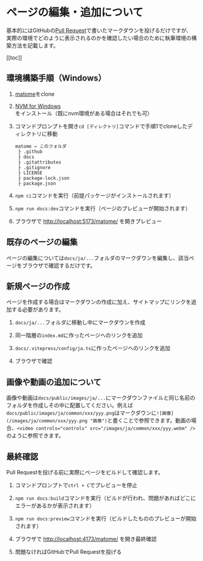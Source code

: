 # ページの編集・追加について

基本的にはGitHubの[Pull Request](https://github.com/coreybutler/nvm-windows/pulls)で書いたマークダウンを投げるだけですが、実際の環境でどのように表示されるのかを確認したい場合のために執筆環境の構築方法を記載します。

[[toc]]

## 環境構築手順（Windows）

1. [matome](https://github.com/lilxyzw/matome)をclone

2. [NVM for Windows](https://github.com/coreybutler/nvm-windows/releases)をインストール（既にnvm環境がある場合はそれでも可）

3. コマンドプロンプトを開き`cd [ディレクトリ]`コマンドで手順1でcloneしたディレクトリに移動
   ```
   matome ← このフォルダ
    ├ .github
    ├ docs
    ├ .gitattributes
    ├ .gitignore
    ├ LICENSE
    ├ package-lock.json
    ├ package.json
   ```

4. `npm ci`コマンドを実行（前提パッケージがインストールされます）

5. `npm run docs:dev`コマンドを実行（ページのプレビューが開始されます）

6. ブラウザで [http://localhost:5173/matome/](http://localhost:5173/matome/) を開きプレビュー

## 既存のページの編集

ページの編集については`docs/ja/...`フォルダのマークダウンを編集し、該当ページをブラウザで確認するだけです。

## 新規ページの作成

ページを作成する場合はマークダウンの作成に加え、サイトマップにリンクを追加する必要があります。

1. `docs/ja/...`フォルダに移動し中にマークダウンを作成

2. 同一階層の`index.md`に作ったページへのリンクを追加

3. `docs/.vitepress/config/ja.ts`に作ったページへのリンクを追加

4. ブラウザで確認

## 画像や動画の追加について

画像や動画は`docs/public/images/ja/...`にマークダウンファイルと同じ名前のフォルダを作成しその中に配置してください。例えば`docs/public/images/ja/common/xxx/yyy.png`はマークダウンに`![画像](/images/ja/common/xxx/yyy.png "画像")`と書くことで参照できます。動画の場合、`<video controls="controls" src="/images/ja/common/xxx/yyy.webm" />`のように参照できます。

## 最終確認

Pull Requestを投げる前に実際にページをビルドして確認します。

1. コマンドプロンプトで`ctrl + C`でプレビューを停止

2. `npm run docs:build`コマンドを実行（ビルドが行われ、問題があればどこにエラーがあるかが表示されます）

3. `npm run docs:preview`コマンドを実行（ビルドしたもののプレビューが開始されます）

4. ブラウザで [http://localhost:4173/matome/](http://localhost:4173/matome/) を開き最終確認

5. 問題なければGitHubでPull Requestを投げる